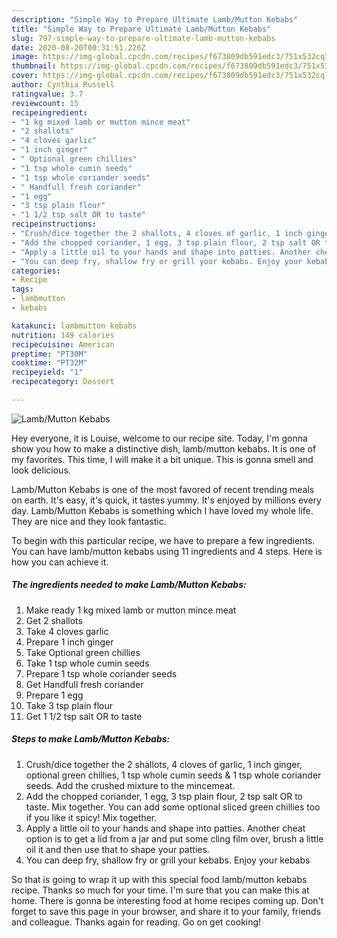 ```yaml
---
description: "Simple Way to Prepare Ultimate Lamb/Mutton Kebabs"
title: "Simple Way to Prepare Ultimate Lamb/Mutton Kebabs"
slug: 797-simple-way-to-prepare-ultimate-lamb-mutton-kebabs
date: 2020-08-20T00:31:51.226Z
image: https://img-global.cpcdn.com/recipes/f673809db591edc3/751x532cq70/lambmutton-kebabs-recipe-main-photo.jpg
thumbnail: https://img-global.cpcdn.com/recipes/f673809db591edc3/751x532cq70/lambmutton-kebabs-recipe-main-photo.jpg
cover: https://img-global.cpcdn.com/recipes/f673809db591edc3/751x532cq70/lambmutton-kebabs-recipe-main-photo.jpg
author: Cynthia Russell
ratingvalue: 3.7
reviewcount: 15
recipeingredient:
- "1 kg mixed lamb or mutton mince meat"
- "2 shallots"
- "4 cloves garlic"
- "1 inch ginger"
- " Optional green chillies"
- "1 tsp whole cumin seeds"
- "1 tsp whole coriander seeds"
- " Handfull fresh coriander"
- "1 egg"
- "3 tsp plain flour"
- "1 1/2 tsp salt OR to taste"
recipeinstructions:
- "Crush/dice together the 2 shallots, 4 cloves of garlic, 1 inch ginger, optional green chillies, 1 tsp whole cumin seeds &amp; 1 tsp whole coriander seeds. Add the crushed mixture to the mincemeat."
- "Add the chopped coriander, 1 egg, 3 tsp plain flour, 2 tsp salt OR to taste. Mix together. You can add some optional sliced green chillies too if you like it spicy! Mix together."
- "Apply a little oil to your hands and shape into patties. Another cheat option is to get a lid from a jar and put some cling film over, brush a little oil it and then use that to shape your patties."
- "You can deep fry, shallow fry or grill your kebabs. Enjoy your kebabs"
categories:
- Recipe
tags:
- lambmutton
- kebabs

katakunci: lambmutton kebabs 
nutrition: 149 calories
recipecuisine: American
preptime: "PT30M"
cooktime: "PT32M"
recipeyield: "1"
recipecategory: Dessert

---
```



![Lamb/Mutton Kebabs](https://img-global.cpcdn.com/recipes/f673809db591edc3/751x532cq70/lambmutton-kebabs-recipe-main-photo.jpg)

Hey everyone, it is Louise, welcome to our recipe site. Today, I'm gonna show you how to make a distinctive dish, lamb/mutton kebabs. It is one of my favorites. This time, I will make it a bit unique. This is gonna smell and look delicious.



Lamb/Mutton Kebabs is one of the most favored of recent trending meals on earth. It's easy, it's quick, it tastes yummy. It's enjoyed by millions every day. Lamb/Mutton Kebabs is something which I have loved my whole life. They are nice and they look fantastic.


To begin with this particular recipe, we have to prepare a few ingredients. You can have lamb/mutton kebabs using 11 ingredients and 4 steps. Here is how you can achieve it.

<!--inarticleads1-->

##### The ingredients needed to make Lamb/Mutton Kebabs:

1. Make ready 1 kg mixed lamb or mutton mince meat
1. Get 2 shallots
1. Take 4 cloves garlic
1. Prepare 1 inch ginger
1. Take  Optional green chillies
1. Take 1 tsp whole cumin seeds
1. Prepare 1 tsp whole coriander seeds
1. Get  Handfull fresh coriander
1. Prepare 1 egg
1. Take 3 tsp plain flour
1. Get 1 1/2 tsp salt OR to taste




<!--inarticleads2-->

##### Steps to make Lamb/Mutton Kebabs:

1. Crush/dice together the 2 shallots, 4 cloves of garlic, 1 inch ginger, optional green chillies, 1 tsp whole cumin seeds &amp; 1 tsp whole coriander seeds. Add the crushed mixture to the mincemeat.
1. Add the chopped coriander, 1 egg, 3 tsp plain flour, 2 tsp salt OR to taste. Mix together. You can add some optional sliced green chillies too if you like it spicy! Mix together.
1. Apply a little oil to your hands and shape into patties. Another cheat option is to get a lid from a jar and put some cling film over, brush a little oil it and then use that to shape your patties.
1. You can deep fry, shallow fry or grill your kebabs. Enjoy your kebabs




So that is going to wrap it up with this special food lamb/mutton kebabs recipe. Thanks so much for your time. I'm sure that you can make this at home. There is gonna be interesting food at home recipes coming up. Don't forget to save this page in your browser, and share it to your family, friends and colleague. Thanks again for reading. Go on get cooking!
